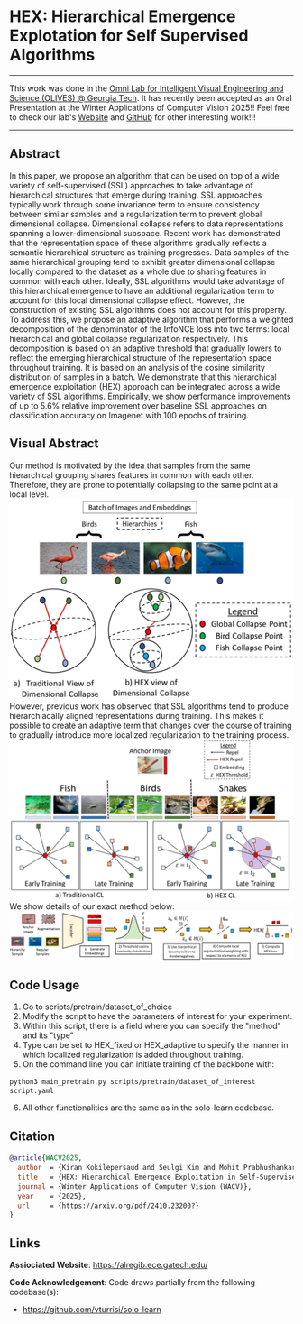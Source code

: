 # HEX: Hierarchical Emergence Explotation for Self Supervised Algorithms
***

This work was done in the [Omni Lab for Intelligent Visual Engineering and Science (OLIVES) @ Georgia Tech](https://ghassanalregib.info/). 
It has recently been accepted as an Oral Presentation at the Winter Applications of Computer Vision 2025!!
Feel free to check our lab's [Website](https://alregib.ece.gatech.edu/) 
and [GitHub](https://github.com/olivesgatech) for other interesting work!!!

***

## Abstract
In this paper, we propose an algorithm that can be used on top of a wide variety of self-supervised (SSL) approaches to take advantage of hierarchical structures that emerge during training. SSL approaches typically work through some invariance term to ensure consistency between similar samples and a regularization term to prevent global dimensional collapse. Dimensional collapse refers to data representations spanning a lower-dimensional subspace. Recent work has demonstrated that the representation space of these algorithms gradually reflects a semantic hierarchical structure as training progresses. Data samples of the same hierarchical grouping tend to exhibit greater dimensional collapse locally compared to the dataset as a whole due to sharing features in common with each other. Ideally, SSL algorithms would take advantage of this hierarchical emergence to have an additional regularization term to account for this local dimensional collapse effect. However, the construction of existing SSL algorithms does not account for this property. To address this, we propose an adaptive algorithm that performs a weighted decomposition of the denominator of the InfoNCE loss into two terms: local hierarchical and global collapse regularization respectively. This decomposition is based on an adaptive threshold that gradually lowers to reflect the emerging hierarchical structure of the representation space throughout training. It is based on an analysis of the cosine similarity distribution of samples in a batch. We demonstrate that this hierarchical emergence exploitation (HEX) approach can be integrated across a wide variety of SSL algorithms. Empirically, we show performance improvements of up to 5.6\% relative improvement over baseline SSL approaches on classification accuracy on Imagenet with 100 epochs of training.  


## Visual Abstract
Our method is motivated by the idea that samples from the same hierarchical grouping shares features in
common with each other. Therefore, they are prone to potentially collapsing to the same  point at
a local level.
![Concept](./visuals/dimensional_collapse.jpg)
However, previous work has observed that SSL algorithms tend to produce hierarchiacally aligned representations during training.
This makes it possible to create an adaptive term that changes over the course of training to gradually introduce more 
localized regularization to the training process.
![Intuition](./visuals/main_figure.jpg)
We show details of our exact method below:
![Method](./visuals/methodology.jpg)

## Code Usage
1. Go to scripts/pretrain/dataset_of_choice
2. Modify the script to have the parameters of interest for your experiment.
3. Within this script, there is a field where you can specify the "method" and its "type"
4. Type can be set to HEX_fixed or HEX_adaptive to specify the manner in which localized regularization is added throughout training.
5. On the command line you can initiate training of the backbone with:
```
python3 main_pretrain.py scripts/pretrain/dataset_of_interest script.yaml
```
6. All other functionalities are the same as in the solo-learn codebase.




## Citation

```bibtex
@article{WACV2025,
  author  = {Kiran Kokilepersaud and Seulgi Kim and Mohit Prabhushankar and Ghassan AlRegib},
  title   = {HEX: Hierarchical Emergence Exploitation in Self-Supervised Algorithms},
  journal = {Winter Applications of Computer Vision (WACV)},
  year    = {2025},
  url     = {https://arxiv.org/pdf/2410.23200?}
}
```
## Links

**Assiociated Website**: https://alregib.ece.gatech.edu/

**Code Acknowledgement**: Code draws partially from the following codebase(s):

* https://github.com/vturrisi/solo-learn